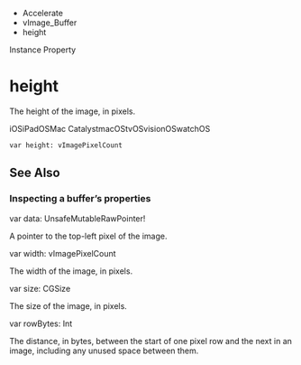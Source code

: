 

- Accelerate
- vImage_Buffer
-  height 

Instance Property

# height

The height of the image, in pixels.

iOSiPadOSMac CatalystmacOStvOSvisionOSwatchOS

``` source
var height: vImagePixelCount
```

## See Also

### Inspecting a buffer’s properties

var data: UnsafeMutableRawPointer!

A pointer to the top-left pixel of the image.

var width: vImagePixelCount

The width of the image, in pixels.

var size: CGSize

The size of the image, in pixels.

var rowBytes: Int

The distance, in bytes, between the start of one pixel row and the next in an image, including any unused space between them.

